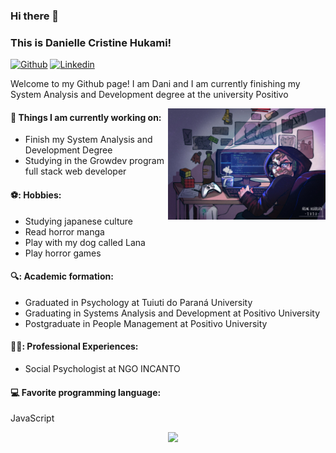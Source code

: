### Hi there 👋 
### This is Danielle Cristine Hukami!

[![Github](https://img.shields.io/badge/-Github-000?style=flat&logo=Github&logoColor=white)](https://github.com/DanielleHukami)
[![Linkedin](https://img.shields.io/badge/-LinkedIn-blue?style=flat&logo=Linkedin&logoColor=white)](https://www.linkedin.com/in/daniellehukami/)

Welcome to my Github page! I am Dani and I am currently finishing my System Analysis and Development degree at the university Positivo  

<img align="right" alt="img" src="https://github.com/FernandoRoldan93/FernandoRoldan93/blob/master/cover_image.jpg" width="50%" height="auto" />


#### 🌱 Things I am currently working on: 
- Finish my System Analysis and Development Degree   
- Studying in the Growdev program full stack web developer


#### ⚽: Hobbies:
- Studying japanese culture
- Read horror manga 
- Play with my dog called Lana
- Play horror games

#### 🔍: Academic formation:
- Graduated in Psychology at Tuiuti do Paraná University 
- Graduating in Systems Analysis and Development at Positivo University  
- Postgraduate in People Management at Positivo University

#### 🧑‍💼: Professional Experiences:
- Social Psychologist at NGO INCANTO

#### :computer: Favorite programming language: 
JavaScript

<p>
	<img width="50%" align="right" src="http://funnymama.com/post/285846"/>

